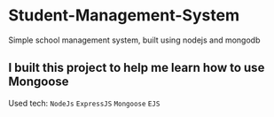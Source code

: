 # Student-Management-System
Simple school management system, built using nodejs and mongodb

## I built this project to help me learn how to use Mongoose

Used tech:
`NodeJs` `ExpressJS` `Mongoose` `EJS`
